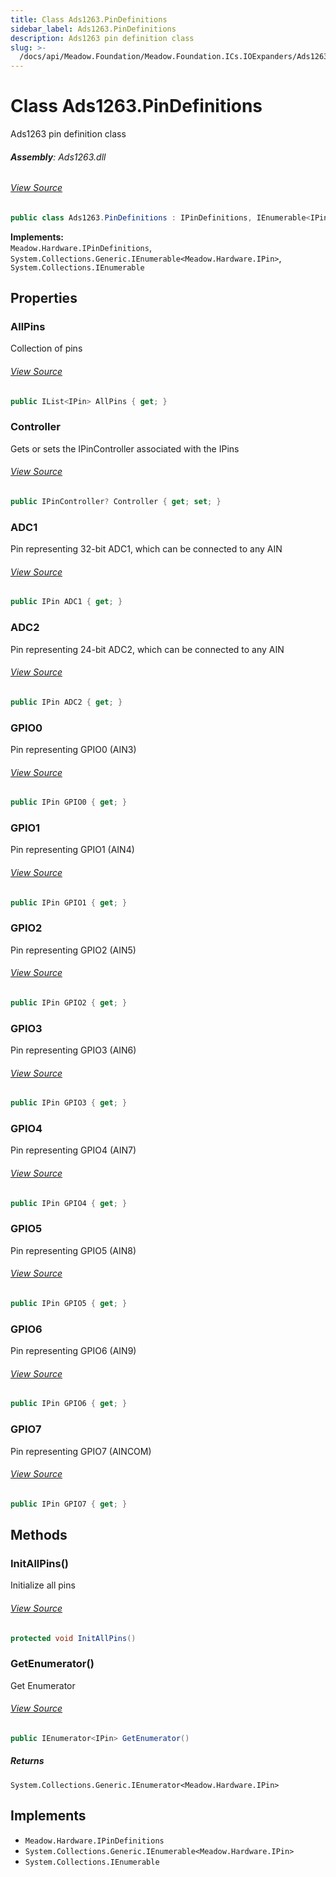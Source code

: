 ```yaml
---
title: Class Ads1263.PinDefinitions
sidebar_label: Ads1263.PinDefinitions
description: Ads1263 pin definition class
slug: >-
  /docs/api/Meadow.Foundation/Meadow.Foundation.ICs.IOExpanders/Ads1263.PinDefinitions
---
```

# Class Ads1263.PinDefinitions
Ads1263 pin definition class

###### **Assembly**: Ads1263.dll
###### [View Source](https://github.com/WildernessLabs/Meadow.Foundation.git/blob/develop/Source/Meadow.Foundation.Peripherals/ICs.IOExpanders.Ads1263/Driver/Ads1263.PinDefinitions.cs#L12)
```csharp title="Declaration"
public class Ads1263.PinDefinitions : IPinDefinitions, IEnumerable<IPin>, IEnumerable
```
**Implements:**  
`Meadow.Hardware.IPinDefinitions`, `System.Collections.Generic.IEnumerable<Meadow.Hardware.IPin>`, `System.Collections.IEnumerable`

## Properties
### AllPins
Collection of pins
###### [View Source](https://github.com/WildernessLabs/Meadow.Foundation.git/blob/develop/Source/Meadow.Foundation.Peripherals/ICs.IOExpanders.Ads1263/Driver/Ads1263.PinDefinitions.cs#L17)
```csharp title="Declaration"
public IList<IPin> AllPins { get; }
```
### Controller
Gets or sets the IPinController associated with the IPins
###### [View Source](https://github.com/WildernessLabs/Meadow.Foundation.git/blob/develop/Source/Meadow.Foundation.Peripherals/ICs.IOExpanders.Ads1263/Driver/Ads1263.PinDefinitions.cs#L20)
```csharp title="Declaration"
public IPinController? Controller { get; set; }
```
### ADC1
Pin representing 32-bit ADC1, which can be connected to any AIN
###### [View Source](https://github.com/WildernessLabs/Meadow.Foundation.git/blob/develop/Source/Meadow.Foundation.Peripherals/ICs.IOExpanders.Ads1263/Driver/Ads1263.PinDefinitions.cs#L32)
```csharp title="Declaration"
public IPin ADC1 { get; }
```
### ADC2
Pin representing 24-bit ADC2, which can be connected to any AIN
###### [View Source](https://github.com/WildernessLabs/Meadow.Foundation.git/blob/develop/Source/Meadow.Foundation.Peripherals/ICs.IOExpanders.Ads1263/Driver/Ads1263.PinDefinitions.cs#L36)
```csharp title="Declaration"
public IPin ADC2 { get; }
```
### GPIO0
Pin representing GPIO0 (AIN3)
###### [View Source](https://github.com/WildernessLabs/Meadow.Foundation.git/blob/develop/Source/Meadow.Foundation.Peripherals/ICs.IOExpanders.Ads1263/Driver/Ads1263.PinDefinitions.cs#L40)
```csharp title="Declaration"
public IPin GPIO0 { get; }
```
### GPIO1
Pin representing GPIO1 (AIN4)
###### [View Source](https://github.com/WildernessLabs/Meadow.Foundation.git/blob/develop/Source/Meadow.Foundation.Peripherals/ICs.IOExpanders.Ads1263/Driver/Ads1263.PinDefinitions.cs#L44)
```csharp title="Declaration"
public IPin GPIO1 { get; }
```
### GPIO2
Pin representing GPIO2 (AIN5)
###### [View Source](https://github.com/WildernessLabs/Meadow.Foundation.git/blob/develop/Source/Meadow.Foundation.Peripherals/ICs.IOExpanders.Ads1263/Driver/Ads1263.PinDefinitions.cs#L48)
```csharp title="Declaration"
public IPin GPIO2 { get; }
```
### GPIO3
Pin representing GPIO3 (AIN6)
###### [View Source](https://github.com/WildernessLabs/Meadow.Foundation.git/blob/develop/Source/Meadow.Foundation.Peripherals/ICs.IOExpanders.Ads1263/Driver/Ads1263.PinDefinitions.cs#L52)
```csharp title="Declaration"
public IPin GPIO3 { get; }
```
### GPIO4
Pin representing GPIO4 (AIN7)
###### [View Source](https://github.com/WildernessLabs/Meadow.Foundation.git/blob/develop/Source/Meadow.Foundation.Peripherals/ICs.IOExpanders.Ads1263/Driver/Ads1263.PinDefinitions.cs#L56)
```csharp title="Declaration"
public IPin GPIO4 { get; }
```
### GPIO5
Pin representing GPIO5 (AIN8)
###### [View Source](https://github.com/WildernessLabs/Meadow.Foundation.git/blob/develop/Source/Meadow.Foundation.Peripherals/ICs.IOExpanders.Ads1263/Driver/Ads1263.PinDefinitions.cs#L60)
```csharp title="Declaration"
public IPin GPIO5 { get; }
```
### GPIO6
Pin representing GPIO6 (AIN9)
###### [View Source](https://github.com/WildernessLabs/Meadow.Foundation.git/blob/develop/Source/Meadow.Foundation.Peripherals/ICs.IOExpanders.Ads1263/Driver/Ads1263.PinDefinitions.cs#L64)
```csharp title="Declaration"
public IPin GPIO6 { get; }
```
### GPIO7
Pin representing GPIO7 (AINCOM)
###### [View Source](https://github.com/WildernessLabs/Meadow.Foundation.git/blob/develop/Source/Meadow.Foundation.Peripherals/ICs.IOExpanders.Ads1263/Driver/Ads1263.PinDefinitions.cs#L68)
```csharp title="Declaration"
public IPin GPIO7 { get; }
```
## Methods
### InitAllPins()
Initialize all pins
###### [View Source](https://github.com/WildernessLabs/Meadow.Foundation.git/blob/develop/Source/Meadow.Foundation.Peripherals/ICs.IOExpanders.Ads1263/Driver/Ads1263.PinDefinitions.cs#L74)
```csharp title="Declaration"
protected void InitAllPins()
```
### GetEnumerator()
Get Enumerator
###### [View Source](https://github.com/WildernessLabs/Meadow.Foundation.git/blob/develop/Source/Meadow.Foundation.Peripherals/ICs.IOExpanders.Ads1263/Driver/Ads1263.PinDefinitions.cs#L84)
```csharp title="Declaration"
public IEnumerator<IPin> GetEnumerator()
```

##### Returns

`System.Collections.Generic.IEnumerator<Meadow.Hardware.IPin>`

## Implements

* `Meadow.Hardware.IPinDefinitions`
* `System.Collections.Generic.IEnumerable<Meadow.Hardware.IPin>`
* `System.Collections.IEnumerable`
